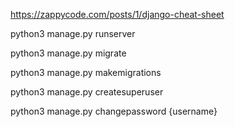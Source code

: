 https://zappycode.com/posts/1/django-cheat-sheet

python3 manage.py runserver

python3 manage.py migrate

python3 manage.py makemigrations

python3 manage.py createsuperuser

python3 manage.py changepassword {username}